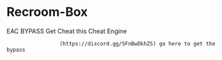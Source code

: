 # Recroom-Box
EAC BYPASS
Get Cheat this Cheat Engine





                     (https://discord.gg/5FnBwDkhZS) go here to get the bypass
                     
